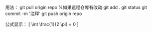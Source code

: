 用法：
git pull origin repo %如果远程仓库有改动
git add .
git status
git commit -m '注释'
git push origin repo

公式显示：
\[ \int \frac{1}{2 \pi} = 0 \]
